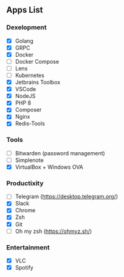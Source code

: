 ## Apps List

### Dexelopment
- [x] Golang
- [x] GRPC
- [x] Docker
- [ ] Docker Compose
- [ ] Lens
- [ ] Kubernetes
- [x] Jetbrains Toolbox
- [x] VSCode
- [x] NodeJS
- [x] PHP 8
- [x] Composer
- [x] Nginx
- [x] Redis-Tools

### Tools
- [ ] Bitwarden (password management)
- [ ] Simplenote
- [x] VirtualBox + Windows OVA

### Productixity
- [ ] Telegram (https://desktop.telegram.org/)
- [x] Slack
- [x] Chrome
- [x] Zsh 
- [x] Git
- [ ] Oh my zsh (https://ohmyz.sh/)

### Entertainment
- [x] VLC
- [x] Spotify
